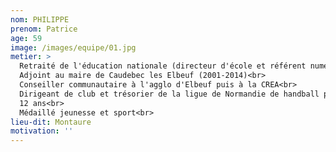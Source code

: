 ```yaml
---
nom: PHILIPPE
prenom: Patrice
age: 59
image: /images/equipe/01.jpg
metier: >
  Retraité de l'éducation nationale (directeur d'école et référent numérique)<br>
  Adjoint au maire de Caudebec les Elbeuf (2001-2014)<br>
  Conseiller communautaire à l'agglo d'Elbeuf puis à la CREA<br>
  Dirigeant de club et trésorier de la ligue de Normandie de handball pendant
  12 ans<br>
  Médaillé jeunesse et sport<br>
lieu-dit: Montaure
motivation: ''
---
```

